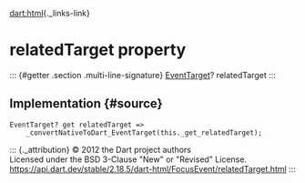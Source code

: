 [dart:html](../../dart-html/dart-html-library){._links-link}

relatedTarget property
======================

::: {#getter .section .multi-line-signature}
[EventTarget](../eventtarget-class)? relatedTarget
:::

Implementation {#source}
--------------

``` {.language-dart data-language="dart"}
EventTarget? get relatedTarget =>
    _convertNativeToDart_EventTarget(this._get_relatedTarget);
```

::: {._attribution}
© 2012 the Dart project authors\
Licensed under the BSD 3-Clause \"New\" or \"Revised\" License.\
<https://api.dart.dev/stable/2.18.5/dart-html/FocusEvent/relatedTarget.html>
:::

